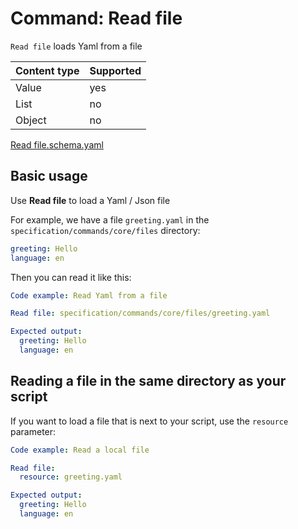 # Command: Read file

`Read file` loads Yaml from a file

| Content type | Supported |
|--------------|-----------|
| Value        | yes       |
| List         | no        |
| Object       | no        |

[Read file.schema.yaml](schema/Read%20file.schema.yaml)

## Basic usage

Use **Read file** to load a Yaml / Json file

For example, we have a file `greeting.yaml` in the `specification/commands/core/files` directory:

```yaml file=greeting.yaml
greeting: Hello
language: en
```

Then you can read it like this:

```yaml specscript
Code example: Read Yaml from a file

Read file: specification/commands/core/files/greeting.yaml

Expected output:
  greeting: Hello
  language: en
```

## Reading a file in the same directory as your script

If you want to load a file that is next to your script, use the `resource` parameter:

```yaml specscript
Code example: Read a local file

Read file:
  resource: greeting.yaml

Expected output:
  greeting: Hello
  language: en    
```
